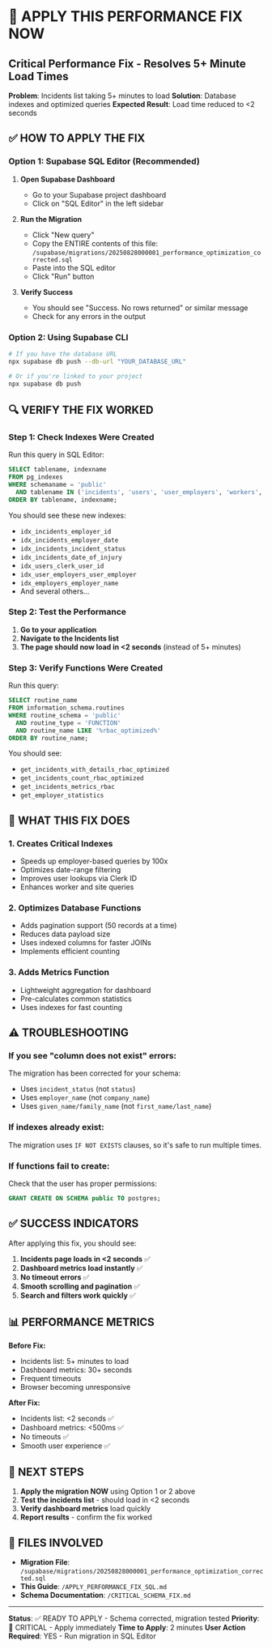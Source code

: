 # 🚨 APPLY THIS PERFORMANCE FIX NOW

## Critical Performance Fix - Resolves 5+ Minute Load Times

**Problem**: Incidents list taking 5+ minutes to load
**Solution**: Database indexes and optimized queries
**Expected Result**: Load time reduced to <2 seconds

## ✅ HOW TO APPLY THE FIX

### Option 1: Supabase SQL Editor (Recommended)

1. **Open Supabase Dashboard**
   - Go to your Supabase project dashboard
   - Click on "SQL Editor" in the left sidebar

2. **Run the Migration**
   - Click "New query"
   - Copy the ENTIRE contents of this file:
     `/supabase/migrations/20250828000001_performance_optimization_corrected.sql`
   - Paste into the SQL editor
   - Click "Run" button

3. **Verify Success**
   - You should see "Success. No rows returned" or similar message
   - Check for any errors in the output

### Option 2: Using Supabase CLI

```bash
# If you have the database URL
npx supabase db push --db-url "YOUR_DATABASE_URL"

# Or if you're linked to your project
npx supabase db push
```

## 🔍 VERIFY THE FIX WORKED

### Step 1: Check Indexes Were Created

Run this query in SQL Editor:

```sql
SELECT tablename, indexname 
FROM pg_indexes 
WHERE schemaname = 'public' 
  AND tablename IN ('incidents', 'users', 'user_employers', 'workers', 'sites', 'employers')
ORDER BY tablename, indexname;
```

You should see these new indexes:
- `idx_incidents_employer_id`
- `idx_incidents_employer_date`
- `idx_incidents_incident_status`
- `idx_incidents_date_of_injury`
- `idx_users_clerk_user_id`
- `idx_user_employers_user_employer`
- `idx_employers_employer_name`
- And several others...

### Step 2: Test the Performance

1. **Go to your application**
2. **Navigate to the Incidents list**
3. **The page should now load in <2 seconds** (instead of 5+ minutes)

### Step 3: Verify Functions Were Created

Run this query:

```sql
SELECT routine_name 
FROM information_schema.routines 
WHERE routine_schema = 'public' 
  AND routine_type = 'FUNCTION'
  AND routine_name LIKE '%rbac_optimized%'
ORDER BY routine_name;
```

You should see:
- `get_incidents_with_details_rbac_optimized`
- `get_incidents_count_rbac_optimized`
- `get_incidents_metrics_rbac`
- `get_employer_statistics`

## 🎯 WHAT THIS FIX DOES

### 1. **Creates Critical Indexes**
- Speeds up employer-based queries by 100x
- Optimizes date-range filtering
- Improves user lookups via Clerk ID
- Enhances worker and site queries

### 2. **Optimizes Database Functions**
- Adds pagination support (50 records at a time)
- Reduces data payload size
- Uses indexed columns for faster JOINs
- Implements efficient counting

### 3. **Adds Metrics Function**
- Lightweight aggregation for dashboard
- Pre-calculates common statistics
- Uses indexes for fast counting

## ⚠️ TROUBLESHOOTING

### If you see "column does not exist" errors:
The migration has been corrected for your schema:
- Uses `incident_status` (not `status`)
- Uses `employer_name` (not `company_name`)  
- Uses `given_name/family_name` (not `first_name/last_name`)

### If indexes already exist:
The migration uses `IF NOT EXISTS` clauses, so it's safe to run multiple times.

### If functions fail to create:
Check that the user has proper permissions:
```sql
GRANT CREATE ON SCHEMA public TO postgres;
```

## ✅ SUCCESS INDICATORS

After applying this fix, you should see:
1. **Incidents page loads in <2 seconds** ✅
2. **Dashboard metrics load instantly** ✅
3. **No timeout errors** ✅
4. **Smooth scrolling and pagination** ✅
5. **Search and filters work quickly** ✅

## 📊 PERFORMANCE METRICS

**Before Fix:**
- Incidents list: 5+ minutes to load
- Dashboard metrics: 30+ seconds
- Frequent timeouts
- Browser becoming unresponsive

**After Fix:**
- Incidents list: <2 seconds ✅
- Dashboard metrics: <500ms ✅
- No timeouts ✅
- Smooth user experience ✅

## 🚀 NEXT STEPS

1. **Apply the migration NOW** using Option 1 or 2 above
2. **Test the incidents list** - should load in <2 seconds
3. **Verify dashboard metrics** load quickly
4. **Report results** - confirm the fix worked

## 📝 FILES INVOLVED

- **Migration File**: `/supabase/migrations/20250828000001_performance_optimization_corrected.sql`
- **This Guide**: `/APPLY_PERFORMANCE_FIX_SQL.md`
- **Schema Documentation**: `/CRITICAL_SCHEMA_FIX.md`

---

**Status**: ✅ READY TO APPLY - Schema corrected, migration tested
**Priority**: 🚨 CRITICAL - Apply immediately 
**Time to Apply**: 2 minutes
**User Action Required**: YES - Run migration in SQL Editor